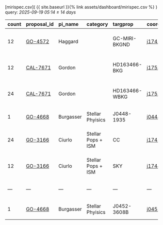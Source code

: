 
[mirispec.csv]( {{ site.baseurl }}{% link assets/dashboard/mirispec.csv %} ) query: *2025-09-19 05:14 ± 14 days*

| count   | proposal_id                                                              | pi_name   | category           | targprop      | coords                                                                                               | exp_type   | bandpass                            | observed         | release              |
|:--------|:-------------------------------------------------------------------------|:----------|:-------------------|:--------------|:-----------------------------------------------------------------------------------------------------|:-----------|:------------------------------------|:-----------------|:---------------------|
| 12      | [GO-4572](https://www.stsci.edu/jwst-program-info/visits/?program=4572)  | Haggard   |                    | GC-MIRI-BKGND | [j174544m2901](https://www.legacysurvey.org/viewer?ra=266.42678&dec=-29.01020&layer=ls-dr10&zoom=13) | MIR_MRS    | 1L 1M 1S 2L 2M 2S 3L 3M 3S 4L 4M 4S | 2024-09-06 19:33 | 2025-09-06 21:21     |
| 12      | [CAL-7671](https://www.stsci.edu/jwst-program-info/visits/?program=7671) | Gordon    |                    | HD163466-BKG  | [j175324p6025](https://www.legacysurvey.org/viewer?ra=268.35570&dec=60.41334&layer=ls-dr10&zoom=13)  | MIR_MRS    | 1L 1M 1S 2L 2M 2S 3L 3M 3S 4L 4M 4S | 2025-09-07 14:14 | 2025-09-08 20:33     |
| 24      | [CAL-7671](https://www.stsci.edu/jwst-program-info/visits/?program=7671) | Gordon    |                    | HD163466-WBKG | [j175224p6024](https://www.legacysurvey.org/viewer?ra=268.10570&dec=60.39668&layer=ls-dr10&zoom=13)  | MIR_MRS    | 1L 1M 1S 2L 2M 2S 3L 3M 3S 4L 4M 4S | 2025-09-07 15:02 | 2025-09-08 20:38     |
| 1       | [GO-4668](https://www.stsci.edu/jwst-program-info/visits/?program=4668)  | Burgasser | Stellar Phyisics   | J0448-1935    | [j044856m1936](https://www.legacysurvey.org/viewer?ra=72.22594&dec=-19.59378&layer=ls-dr10&zoom=13)  | MIR_LRS    | P750L                               | 2024-09-09 19:11 | 2025-09-10 15:59     |
| 24      | [GO-3166](https://www.stsci.edu/jwst-program-info/visits/?program=3166)  | Ciurlo    | Stellar Pops + ISM | CC            | [j174540m2901](https://www.legacysurvey.org/viewer?ra=266.41655&dec=-29.00867&layer=ls-dr10&zoom=13) | MIR_MRS    | 1L 1M 1S 2L 2M 2S 3L 3M 3S 4L 4M 4S | 2024-09-11 00:33 | 2025-09-11 10:07     |
| 12      | [GO-3166](https://www.stsci.edu/jwst-program-info/visits/?program=3166)  | Ciurlo    | Stellar Pops + ISM | SKY           | [j174448m2854](https://www.legacysurvey.org/viewer?ra=266.19436&dec=-28.89567&layer=ls-dr10&zoom=13) | MIR_MRS    | 1L 1M 1S 2L 2M 2S 3L 3M 3S 4L 4M 4S | 2024-09-11 06:07 | 2025-09-11 10:16     |
| —       | —                                                                        | —         | —                  | —             | —                                                                                                    | —          | —                                   | **Query**        | **2025-09-19 05:14** |
| 1       | [GO-4668](https://www.stsci.edu/jwst-program-info/visits/?program=4668)  | Burgasser | Stellar Phyisics   | J0452-3608B   | [j045244m3609](https://www.legacysurvey.org/viewer?ra=73.19162&dec=-36.14595&layer=ls-dr10&zoom=13)  | MIR_LRS    | P750L                               | 2024-09-25 12:46 | 2025-09-25 22:34     |